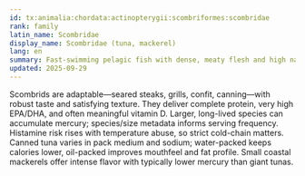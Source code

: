 ```yaml
---
id: tx:animalia:chordata:actinopterygii:scombriformes:scombridae
rank: family
latin_name: Scombridae
display_name: Scombridae (tuna, mackerel)
lang: en
summary: Fast-swimming pelagic fish with dense, meaty flesh and high natural oils; this node covers sashimi, steaks, canned tuna, and richly flavored small mackerels.
updated: 2025-09-29
---
```


Scombrids are adaptable—seared steaks, grills, confit, canning—with robust taste and satisfying texture. They deliver complete protein, very high EPA/DHA, and often meaningful vitamin D. Larger, long-lived species can accumulate mercury; species/size metadata informs serving frequency. Histamine risk rises with temperature abuse, so strict cold-chain matters. Canned tuna varies in pack medium and sodium; water-packed keeps calories lower, oil-packed improves mouthfeel and fat profile. Small coastal mackerels offer intense flavor with typically lower mercury than giant tunas.
